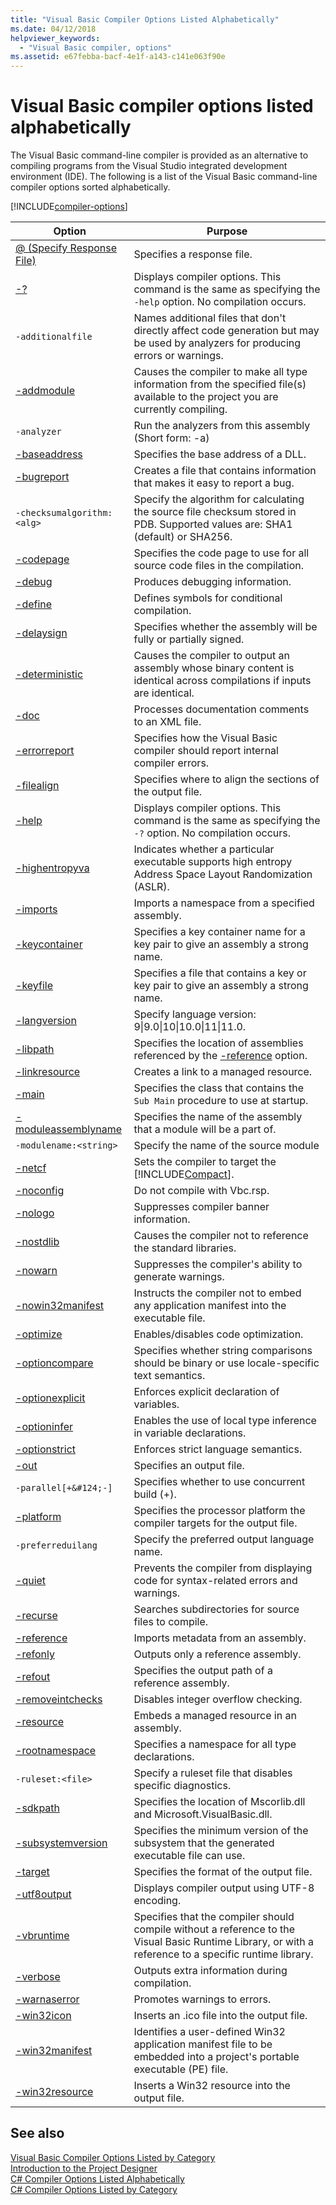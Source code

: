 ```yaml
---
title: "Visual Basic Compiler Options Listed Alphabetically"
ms.date: 04/12/2018
helpviewer_keywords: 
  - "Visual Basic compiler, options"
ms.assetid: e67febba-bacf-4e1f-a143-c141e063f90e
---
```

# Visual Basic compiler options listed alphabetically
The Visual Basic command-line compiler is provided as an alternative to compiling programs from the Visual Studio integrated development environment (IDE). The following is a list of the Visual Basic command-line compiler options sorted alphabetically.  

[!INCLUDE[compiler-options](~/includes/compiler-options.md)]
  
|Option|Purpose|  
|------------|-------------|  
|[@ (Specify Response File)](../../../visual-basic/reference/command-line-compiler/specify-response-file.md)|Specifies a response file.|  
|[-?](../../../visual-basic/reference/command-line-compiler/help.md)|Displays compiler options. This command is the same as specifying the `-help` option. No compilation occurs.|  
|`-additionalfile`|Names additional files that don't directly affect code generation but may be used by analyzers for producing errors or warnings.|  
|[-addmodule](../../../visual-basic/reference/command-line-compiler/addmodule.md)|Causes the compiler to make all type information from the specified file(s) available to the project you are currently compiling.|  
|`-analyzer`|Run the analyzers from this assembly (Short form: -a)|  
|[-baseaddress](../../../visual-basic/reference/command-line-compiler/baseaddress.md)|Specifies the base address of a DLL.|  
|[-bugreport](../../../visual-basic/reference/command-line-compiler/bugreport.md)|Creates a file that contains information that makes it easy to report a bug.|  
|`-checksumalgorithm:<alg>`|Specify the algorithm for calculating the source file checksum stored in PDB.  Supported values are: SHA1 (default) or SHA256.|  
|[-codepage](../../../visual-basic/reference/command-line-compiler/codepage.md)|Specifies the code page to use for all source code files in the compilation.|  
|[-debug](../../../visual-basic/reference/command-line-compiler/debug.md)|Produces debugging information.|  
|[-define](../../../visual-basic/reference/command-line-compiler/define.md)|Defines symbols for conditional compilation.|  
|[-delaysign](../../../visual-basic/reference/command-line-compiler/delaysign.md)|Specifies whether the assembly will be fully or partially signed.|  
|[-deterministic](../../../visual-basic/reference/command-line-compiler/deterministic.md)|Causes the compiler to output an assembly whose binary content is identical across compilations if inputs are identical.|
|[-doc](../../../visual-basic/reference/command-line-compiler/doc.md)|Processes documentation comments to an XML file.|  
|[-errorreport](../../../visual-basic/reference/command-line-compiler/errorreport.md)|Specifies how the Visual Basic compiler should report internal compiler errors.|  
|[-filealign](../../../visual-basic/reference/command-line-compiler/filealign.md)|Specifies where to align the sections of the output file.|  
|[-help](../../../visual-basic/reference/command-line-compiler/help.md)|Displays compiler options. This command is the same as specifying the `-?` option. No compilation occurs.|  
|[-highentropyva](../../../visual-basic/reference/command-line-compiler/highentropyva.md)|Indicates whether a particular executable supports high entropy Address Space Layout Randomization (ASLR).|  
|[-imports](../../../visual-basic/reference/command-line-compiler/imports.md)|Imports a namespace from a specified assembly.|  
|[-keycontainer](../../../visual-basic/reference/command-line-compiler/keycontainer.md)|Specifies a key container name for a key pair to give an assembly a strong name.|  
|[-keyfile](../../../visual-basic/reference/command-line-compiler/keyfile.md)|Specifies a file that contains a key or key pair to give an assembly a strong name.|  
|[-langversion](../../../visual-basic/reference/command-line-compiler/langversion.md)|Specify language version: 9&#124;9.0&#124;10&#124;10.0&#124;11&#124;11.0.|  
|[-libpath](../../../visual-basic/reference/command-line-compiler/libpath.md)|Specifies the location of assemblies referenced by the [-reference](../../../visual-basic/reference/command-line-compiler/reference.md) option.|  
|[-linkresource](../../../visual-basic/reference/command-line-compiler/linkresource.md)|Creates a link to a managed resource.|  
|[-main](../../../visual-basic/reference/command-line-compiler/main.md)|Specifies the class that contains the `Sub Main` procedure to use at startup.|  
|[-moduleassemblyname](../../../visual-basic/reference/command-line-compiler/moduleassemblyname.md)|Specifies the name of the assembly that a module will be a part of.|  
|`-modulename:<string>`|Specify the name of the source module|  
|[-netcf](../../../visual-basic/reference/command-line-compiler/netcf.md)|Sets the compiler to target the [!INCLUDE[Compact](~/includes/compact-md.md)].|  
|[-noconfig](../../../visual-basic/reference/command-line-compiler/noconfig.md)|Do not compile with Vbc.rsp.|  
|[-nologo](../../../visual-basic/reference/command-line-compiler/nologo.md)|Suppresses compiler banner information.|  
|[-nostdlib](../../../visual-basic/reference/command-line-compiler/nostdlib.md)|Causes the compiler not to reference the standard libraries.|  
|[-nowarn](../../../visual-basic/reference/command-line-compiler/nowarn.md)|Suppresses the compiler's ability to generate warnings.|  
|[-nowin32manifest](../../../visual-basic/reference/command-line-compiler/nowin32manifest.md)|Instructs the compiler not to embed any application manifest into the executable file.|  
|[-optimize](../../../visual-basic/reference/command-line-compiler/optimize.md)|Enables/disables code optimization.|  
|[-optioncompare](../../../visual-basic/reference/command-line-compiler/optioncompare.md)|Specifies whether string comparisons should be binary or use locale-specific text semantics.|  
|[-optionexplicit](../../../visual-basic/reference/command-line-compiler/optionexplicit.md)|Enforces explicit declaration of variables.|  
|[-optioninfer](../../../visual-basic/reference/command-line-compiler/optioninfer.md)|Enables the use of local type inference in variable declarations.|  
|[-optionstrict](../../../visual-basic/reference/command-line-compiler/optionstrict.md)|Enforces strict language semantics.|  
|[-out](../../../visual-basic/reference/command-line-compiler/out.md)|Specifies an output file.|  
|`-parallel[+&#124;-]`|Specifies whether to use concurrent build (+).|  
|[-platform](../../../visual-basic/reference/command-line-compiler/platform.md)|Specifies the processor platform the compiler targets for the output file.|  
|`-preferreduilang`|Specify the preferred output language name.|  
|[-quiet](../../../visual-basic/reference/command-line-compiler/quiet.md)|Prevents the compiler from displaying code for syntax-related errors and warnings.|  
|[-recurse](../../../visual-basic/reference/command-line-compiler/recurse.md)|Searches subdirectories for source files to compile.|  
|[-reference](../../../visual-basic/reference/command-line-compiler/reference.md)|Imports metadata from an assembly.|  
|[-refonly](refonly-compiler-option.md)|Outputs only a reference assembly.|
|[-refout](refout-compiler-option.md)|Specifies the output path of a reference assembly.|
|[-removeintchecks](../../../visual-basic/reference/command-line-compiler/removeintchecks.md)|Disables integer overflow checking.|  
|[-resource](../../../visual-basic/reference/command-line-compiler/resource.md)|Embeds a managed resource in an assembly.|  
|[-rootnamespace](../../../visual-basic/reference/command-line-compiler/rootnamespace.md)|Specifies a namespace for all type declarations.|  
|`-ruleset:<file>`|Specify a ruleset file that disables specific diagnostics.|  
|[-sdkpath](../../../visual-basic/reference/command-line-compiler/sdkpath.md)|Specifies the location of Mscorlib.dll and Microsoft.VisualBasic.dll.|  
|[-subsystemversion](../../../visual-basic/reference/command-line-compiler/subsystemversion.md)|Specifies the minimum version of the subsystem that the generated executable file can use.|  
|[-target](../../../visual-basic/reference/command-line-compiler/target.md)|Specifies the format of the output file.|  
|[-utf8output](../../../visual-basic/reference/command-line-compiler/utf8output.md)|Displays compiler output using UTF-8 encoding.|  
|[-vbruntime](../../../visual-basic/reference/command-line-compiler/vbruntime.md)|Specifies that the compiler should compile without a reference to the Visual Basic Runtime Library, or with a reference to a specific runtime library.|  
|[-verbose](../../../visual-basic/reference/command-line-compiler/verbose.md)|Outputs extra information during compilation.|  
|[-warnaserror](../../../visual-basic/reference/command-line-compiler/warnaserror.md)|Promotes warnings to errors.|  
|[-win32icon](../../../visual-basic/reference/command-line-compiler/win32icon.md)|Inserts an .ico file into the output file.|  
|[-win32manifest](../../../visual-basic/reference/command-line-compiler/win32manifest.md)|Identifies a user-defined Win32 application manifest file to be embedded into a project's portable executable (PE) file.|  
|[-win32resource](../../../visual-basic/reference/command-line-compiler/win32resource.md)|Inserts a Win32 resource into the output file.|  
  
## See also  
 [Visual Basic Compiler Options Listed by Category](../../../visual-basic/reference/command-line-compiler/compiler-options-listed-by-category.md)  
 [Introduction to the Project Designer](https://msdn.microsoft.com/library/898dd854-c98d-430c-ba1b-a913ce3c73d7)  
 [C# Compiler Options Listed Alphabetically](../../../csharp/language-reference/compiler-options/listed-alphabetically.md)  
 [C# Compiler Options Listed by Category](../../../csharp/language-reference/compiler-options/listed-by-category.md)
